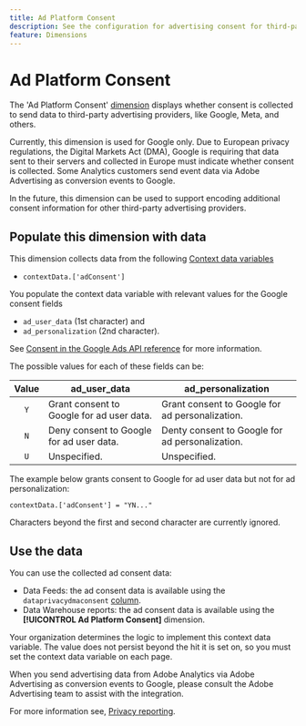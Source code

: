 ```yaml
---
title: Ad Platform Consent
description: See the configuration for advertising consent for third-party ad providers.
feature: Dimensions
---
```

# Ad Platform Consent

The 'Ad Platform Consent' [dimension](overview.md) displays whether consent is collected to send data to third-party advertising providers, like Google, Meta, and others.

Currently, this dimension is used for Google only. Due to European privacy regulations, the Digital Markets Act (DMA), Google is requiring that data sent to their servers and collected in Europe must indicate whether consent is collected. Some Analytics customers send event data via Adobe Advertising as conversion events to Google.

In the future, this dimension can be used to support encoding additional consent information for other third-party advertising providers.

## Populate this dimension with data

This dimension collects data from the following [Context data variables](/help/implement/vars/page-vars/contextdata.md)

* `contextData.['adConsent']`
  
You populate the context data variable with relevant values for the Google consent fields

* `ad_user_data` (1st character) and 
* `ad_personalization` (2nd character). 
 
See [Consent in the Google Ads API reference](https://developers.google.com/google-ads/api/reference/rpc/v15/Consent) for more information.

The possible values for each of these fields can be:

| Value | ad_user_data | ad_personalization |
|:-:|---|---|
| `Y` | Grant consent to Google for ad user data. | Grant consent to Google for ad personalization. |
| `N` | Deny consent to Google for ad user data. | Denty consent to Google for ad personalization. |
| `U` | Unspecified. | Unspecified. |

The example below grants consent to Google for ad user data but not for ad personalization:

```
contextData.['adConsent'] = "YN..."
```

Characters beyond the first and second character are currently ignored. 

## Use the data

You can use the collected ad consent data:

* Data Feeds: the ad consent data is available using the `dataprivacydmaconsent` [column](/help/export/analytics-data-feed/c-df-contents/datafeeds-reference.md).
* Data Warehouse reports: the ad consent data is available using the **[!UICONTROL Ad Platform Consent]** dimension.

Your organization determines the logic to implement this context data variable. The value does not persist beyond the hit it is set on, so you must set the context data variable on each page.

When you send advertising data from Adobe Analytics via Adobe Advertising as conversion events to Google, please consult the Adobe Advertising team to assist with the integration.

For more information see, [Privacy reporting](/help/admin/admin/c-manage-report-suites/c-edit-report-suites/privacy-reporting.md).
